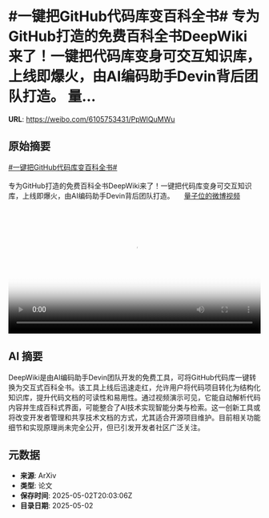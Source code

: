 # #一键把GitHub代码库变百科全书# 专为GitHub打造的免费百科全书DeepWiki来了！一键把代码库变身可交互知识库，上线即爆火，由AI编码助手Devin背后团队打造。 量...

**URL**: https://weibo.com/6105753431/PpWlQuMWu

## 原始摘要

<a href="https://m.weibo.cn/search?containerid=231522type%3D1%26t%3D10%26q%3D%23%E4%B8%80%E9%94%AE%E6%8A%8AGitHub%E4%BB%A3%E7%A0%81%E5%BA%93%E5%8F%98%E7%99%BE%E7%A7%91%E5%85%A8%E4%B9%A6%23&amp;extparam=%23%E4%B8%80%E9%94%AE%E6%8A%8AGitHub%E4%BB%A3%E7%A0%81%E5%BA%93%E5%8F%98%E7%99%BE%E7%A7%91%E5%85%A8%E4%B9%A6%23" data-hide=""><span class="surl-text">#一键把GitHub代码库变百科全书#</span></a> <br><br>专为GitHub打造的免费百科全书DeepWiki来了！一键把代码库变身可交互知识库，上线即爆火，由AI编码助手Devin背后团队打造。 <a href="https://video.weibo.com/show?fid=1034:5160828861874226" data-hide=""><span class="url-icon"><img style="width: 1rem;height: 1rem" src="https://h5.sinaimg.cn/upload/2015/09/25/3/timeline_card_small_video_default.png" referrerpolicy="no-referrer"></span><span class="surl-text">量子位的微博视频</span></a> <br clear="both"><div style="clear: both"></div><video controls="controls" poster="https://tvax4.sinaimg.cn/orj480/006Fd7o3ly1i0xu92t7jcj30u01hc0um.jpg" style="width: 100%"><source src="https://f.video.weibocdn.com/o0/omVGMaXVlx08nR3sc6Cs01041200gRG90E010.mp4?label=mp4_720p&amp;template=720x1280.24.0&amp;ori=0&amp;ps=1CwnkDw1GXwCQx&amp;Expires=1746219747&amp;ssig=rO5%2BOWhxWt&amp;KID=unistore,video"><source src="https://f.video.weibocdn.com/o0/DV6ket6blx08nR3rCBD2010412009YZ90E010.mp4?label=mp4_hd&amp;template=540x960.24.0&amp;ori=0&amp;ps=1CwnkDw1GXwCQx&amp;Expires=1746219747&amp;ssig=Z2L0LMyPAl&amp;KID=unistore,video"><source src="https://f.video.weibocdn.com/o0/jKR8Rxxxlx08nR3rjHXO010412005mhR0E010.mp4?label=mp4_ld&amp;template=360x640.24.0&amp;ori=0&amp;ps=1CwnkDw1GXwCQx&amp;Expires=1746219747&amp;ssig=rkVWaYPHad&amp;KID=unistore,video"><p>视频无法显示，请前往<a href="https://video.weibo.com/show?fid=1034%3A5160828861874226" target="_blank" rel="noopener noreferrer">微博视频</a>观看。</p></video>

## AI 摘要

DeepWiki是由AI编码助手Devin团队开发的免费工具，可将GitHub代码库一键转换为交互式百科全书。该工具上线后迅速走红，允许用户将代码项目转化为结构化知识库，提升代码文档的可读性和易用性。通过视频演示可见，它能自动解析代码内容并生成百科式界面，可能整合了AI技术实现智能分类与检索。这一创新工具或将改变开发者管理和共享技术文档的方式，尤其适合开源项目维护。目前相关功能细节和实现原理尚未完全公开，但已引发开发者社区广泛关注。

## 元数据

- **来源**: ArXiv
- **类型**: 论文
- **保存时间**: 2025-05-02T20:03:06Z
- **目录日期**: 2025-05-02
